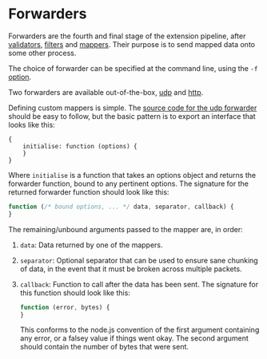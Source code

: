 # Forwarders

Forwarders are the fourth
and final
stage of the
extension pipeline,
after
[validators],
[filters]
and [mappers].
Their purpose
is to send
mapped data
onto some other process.

The choice of forwarder
can be specified
at the command line,
using the `-f` [option].

Two forwarders
are available out-of-the-box,
[udp]
and [http].

Defining custom mappers is simple.
The [source code for the udp forwarder][src]
should be easy to follow,
but the basic pattern
is to export an interface
that looks like this:

```javscript
{
    initialise: function (options) {
    }
}
```

Where `initialise` is a function
that takes an options object
and returns the forwarder function,
bound to any pertinent options.
The signature for
the returned forwarder function
should look like this:

```javascript
function (/* bound options, ... */ data, separator, callback) {
}
```

The remaining/unbound arguments
passed to the mapper
are, in order:

1. `data`:
   Data returned by one of the mappers.

2. `separator`:
   Optional separator
   that can be used
   to ensure
   sane chunking of data,
   in the event that
   it must be broken
   across multiple packets.

3. `callback`:
   Function to call
   after the data has been sent.
   The signature for this function
   should look like this:
   ```javascript
   function (error, bytes) {
   }
   ```
   This conforms to
   the node.js convention
   of the first argument
   containing any error,
   or a falsey value
   if things went okay.
   The second argument
   should contain
   the number of bytes
   that were sent.

[validators]: ../validators/README.md
[filters]: ../filters/README.md
[mappers]: ../mappers/README.md
[option]: ../../README.md#from-the-command-line
[udp]: udp.md
[http]: http.md
[src]: ../../src/forwarders/udp.js


